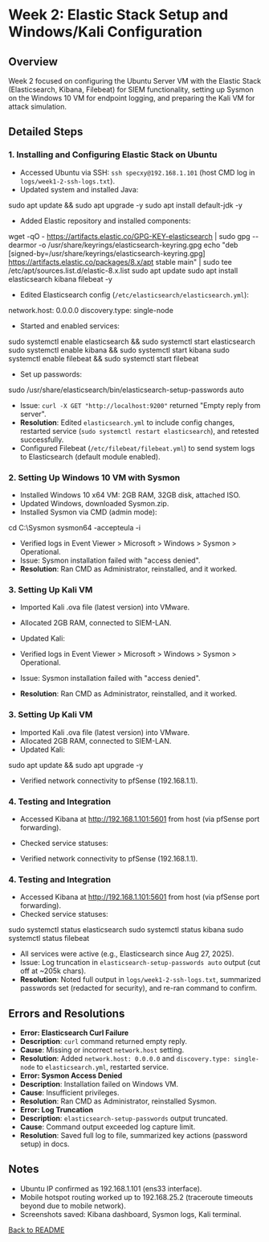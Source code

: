 # Week 2: Elastic Stack Setup and Windows/Kali Configuration

## Overview
Week 2 focused on configuring the Ubuntu Server VM with the Elastic Stack (Elasticsearch, Kibana, Filebeat) for SIEM functionality, setting up Sysmon on the Windows 10 VM for endpoint logging, and preparing the Kali VM for attack simulation.

## Detailed Steps

### 1. Installing and Configuring Elastic Stack on Ubuntu
- Accessed Ubuntu via SSH: `ssh specxy@192.168.1.101` (host CMD log in `logs/week1-2-ssh-logs.txt`).
- Updated system and installed Java:

sudo apt update && sudo apt upgrade -y
sudo apt install default-jdk -y

- Added Elastic repository and installed components:

wget -qO - https://artifacts.elastic.co/GPG-KEY-elasticsearch | sudo gpg --dearmor -o /usr/share/keyrings/elasticsearch-keyring.gpg
echo "deb [signed-by=/usr/share/keyrings/elasticsearch-keyring.gpg] https://artifacts.elastic.co/packages/8.x/apt stable main" | sudo tee /etc/apt/sources.list.d/elastic-8.x.list
sudo apt update
sudo apt install elasticsearch kibana filebeat -y

- Edited Elasticsearch config (`/etc/elasticsearch/elasticsearch.yml`):

network.host: 0.0.0.0
discovery.type: single-node

- Started and enabled services:

sudo systemctl enable elasticsearch && sudo systemctl start elasticsearch
sudo systemctl enable kibana && sudo systemctl start kibana
sudo systemctl enable filebeat && sudo systemctl start filebeat

- Set up passwords:

sudo /usr/share/elasticsearch/bin/elasticsearch-setup-passwords auto

- Issue: `curl -X GET "http://localhost:9200"` returned "Empty reply from server".
- **Resolution**: Edited `elasticsearch.yml` to include config changes, restarted service (`sudo systemctl restart elasticsearch`), and retested successfully.
- Configured Filebeat (`/etc/filebeat/filebeat.yml`) to send system logs to Elasticsearch (default module enabled).

### 2. Setting Up Windows 10 VM with Sysmon
- Installed Windows 10 x64 VM: 2GB RAM, 32GB disk, attached ISO.
- Updated Windows, downloaded Sysmon.zip.
- Installed Sysmon via CMD (admin mode):

cd C:\Sysmon
sysmon64 -accepteula -i

- Verified logs in Event Viewer > Microsoft > Windows > Sysmon > Operational.
- Issue: Sysmon installation failed with "access denied".
- **Resolution**: Ran CMD as Administrator, reinstalled, and it worked.

### 3. Setting Up Kali VM
- Imported Kali .ova file (latest version) into VMware.
- Allocated 2GB RAM, connected to SIEM-LAN.
- Updated Kali:

- Verified logs in Event Viewer > Microsoft > Windows > Sysmon > Operational.
- Issue: Sysmon installation failed with "access denied".
- **Resolution**: Ran CMD as Administrator, reinstalled, and it worked.

### 3. Setting Up Kali VM
- Imported Kali .ova file (latest version) into VMware.
- Allocated 2GB RAM, connected to SIEM-LAN.
- Updated Kali:

sudo apt update && sudo apt upgrade -y

- Verified network connectivity to pfSense (192.168.1.1).

### 4. Testing and Integration
- Accessed Kibana at http://192.168.1.101:5601 from host (via pfSense port forwarding).
- Checked service statuses:

- Verified network connectivity to pfSense (192.168.1.1).

### 4. Testing and Integration
- Accessed Kibana at http://192.168.1.101:5601 from host (via pfSense port forwarding).
- Checked service statuses:

sudo systemctl status elasticsearch
sudo systemctl status kibana
sudo systemctl status filebeat

- All services were active (e.g., Elasticsearch since Aug 27, 2025).
- Issue: Log truncation in `elasticsearch-setup-passwords auto` output (cut off at ~205k chars).
- **Resolution**: Noted full output in `logs/week1-2-ssh-logs.txt`, summarized passwords set (redacted for security), and re-ran command to confirm.

## Errors and Resolutions
- **Error: Elasticsearch Curl Failure**
- **Description**: `curl` command returned empty reply.
- **Cause**: Missing or incorrect `network.host` setting.
- **Resolution**: Added `network.host: 0.0.0.0` and `discovery.type: single-node` to `elasticsearch.yml`, restarted service.
- **Error: Sysmon Access Denied**
- **Description**: Installation failed on Windows VM.
- **Cause**: Insufficient privileges.
- **Resolution**: Ran CMD as Administrator, reinstalled Sysmon.
- **Error: Log Truncation**
- **Description**: `elasticsearch-setup-passwords` output truncated.
- **Cause**: Command output exceeded log capture limit.
- **Resolution**: Saved full log to file, summarized key actions (password setup) in docs.

## Notes
- Ubuntu IP confirmed as 192.168.1.101 (ens33 interface).
- Mobile hotspot routing worked up to 192.168.25.2 (traceroute timeouts beyond due to mobile network).
- Screenshots saved: Kibana dashboard, Sysmon logs, Kali terminal.

[Back to README](../README.md)